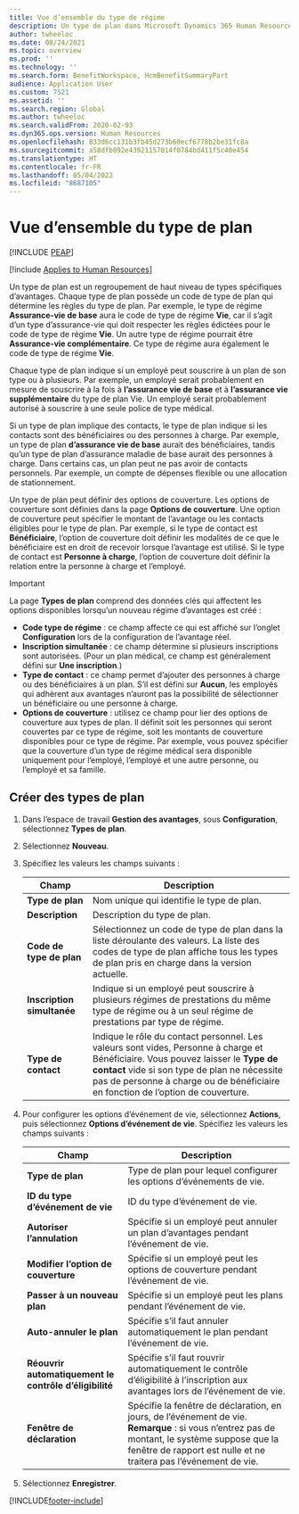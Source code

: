 ```yaml
---
title: Vue d’ensemble du type de régime
description: Un type de plan dans Microsoft Dynamics 365 Human Resources est un regroupement de haut niveau de types spécifiques d’avantages.
author: twheeloc
ms.date: 08/24/2021
ms.topic: overview
ms.prod: ''
ms.technology: ''
ms.search.form: BenefitWorkspace, HcmBenefitSummaryPart
audience: Application User
ms.custom: 7521
ms.assetid: ''
ms.search.region: Global
ms.author: twheeloc
ms.search.validFrom: 2020-02-03
ms.dyn365.ops.version: Human Resources
ms.openlocfilehash: 833d6cc131b3fb45d273b60ecf6778b2be31fc8a
ms.sourcegitcommit: a58dfb892e43921157014f0784bd411f5c40e454
ms.translationtype: HT
ms.contentlocale: fr-FR
ms.lasthandoff: 05/04/2022
ms.locfileid: "8687105"
---
```

# <a name="plan-type-overview"></a>Vue d’ensemble du type de plan


[!INCLUDE [PEAP](../includes/peap-2.md)]

[!include [Applies to Human Resources](../includes/applies-to-hr.md)]

Un type de plan est un regroupement de haut niveau de types spécifiques d’avantages. Chaque type de plan possède un code de type de plan qui détermine les règles du type de plan. Par exemple, le type de régime **Assurance-vie de base** aura le code de type de régime **Vie**, car il s’agit d’un type d’assurance-vie qui doit respecter les règles édictées pour le code de type de régime **Vie**. Un autre type de régime pourrait être **Assurance-vie complémentaire**. Ce type de régime aura également le code de type de régime **Vie**.

Chaque type de plan indique si un employé peut souscrire à un plan de son type ou à plusieurs. Par exemple, un employé serait probablement en mesure de souscrire à la fois à **l’assurance vie de base** et à **l’assurance vie supplémentaire** du type de plan Vie. Un employé serait probablement autorisé à souscrire à une seule police de type médical.

Si un type de plan implique des contacts, le type de plan indique si les contacts sont des bénéficiaires ou des personnes à charge. Par exemple, un type de plan **d’assurance vie de base** aurait des bénéficiaires, tandis qu’un type de plan d’assurance maladie de base aurait des personnes à charge. Dans certains cas, un plan peut ne pas avoir de contacts personnels. Par exemple, un compte de dépenses flexible ou une allocation de stationnement.


Un type de plan peut définir des options de couverture. Les options de couverture sont définies dans la page **Options de couverture**. Une option de couverture peut spécifier le montant de l’avantage ou les contacts éligibles pour le type de plan. Par exemple, si le type de contact est **Bénéficiaire**, l’option de couverture doit définir les modalités de ce que le bénéficiaire est en droit de recevoir lorsque l’avantage est utilisé. Si le type de contact est **Personne à charge**, l’option de couverture doit définir la relation entre la personne à charge et l’employé. 

> [!IMPORTANT]
> La page **Types de plan** comprend des données clés qui affectent les options disponibles lorsqu’un nouveau régime d’avantages est créé :
>
> - **Code type de régime** : ce champ affecte ce qui est affiché sur l’onglet **Configuration** lors de la configuration de l’avantage réel.  
> - **Inscription simultanée** : ce champ détermine si plusieurs inscriptions sont autorisées. (Pour un plan médical, ce champ est généralement défini sur **Une inscription**.)
> - **Type de contact** : ce champ permet d’ajouter des personnes à charge ou des bénéficiaires à un plan. S’il est défini sur **Aucun**, les employés qui adhèrent aux avantages n’auront pas la possibilité de sélectionner un bénéficiaire ou une personne à charge.
> - **Options de couverture** : utilisez ce champ pour lier des options de couverture aux types de plan. Il définit soit les personnes qui seront couvertes par ce type de régime, soit les montants de couverture disponibles pour ce type de régime. Par exemple, vous pouvez spécifier que la couverture d’un type de régime médical sera disponible uniquement pour l’employé, l’employé et une autre personne, ou l’employé et sa famille.

## <a name="create-plan-types"></a>Créer des types de plan

1. Dans l’espace de travail **Gestion des avantages**, sous **Configuration**, sélectionnez **Types de plan**.

2. Sélectionnez **Nouveau**.

3. Spécifiez les valeurs les champs suivants :

   | Champ | Description |
   | --- | --- |
   | **Type de plan** | Nom unique qui identifie le type de plan. |
   | **Description** | Description du type de plan. |
   | **Code de type de plan** | Sélectionnez un code de type de plan dans la liste déroulante des valeurs. La liste des codes de type de plan affiche tous les types de plan pris en charge dans la version actuelle. |
   | **Inscription simultanée** | Indique si un employé peut souscrire à plusieurs régimes de prestations du même type de régime ou à un seul régime de prestations par type de régime. |
   | **Type de contact** | Indique le rôle du contact personnel. Les valeurs sont vides, Personne à charge et Bénéficiaire. Vous pouvez laisser le **Type de contact** vide si son type de plan ne nécessite pas de personne à charge ou de bénéficiaire en fonction de l’option de couverture. |

4. Pour configurer les options d’événement de vie, sélectionnez **Actions**, puis sélectionnez **Options d’événement de vie**. Spécifiez les valeurs les champs suivants :

   | Champ | Description |
   | --- | --- |
   | **Type de plan** | Type de plan pour lequel configurer les options d’événements de vie. |
   | **ID du type d’événement de vie** | ID du type d’événement de vie. |
   | **Autoriser l’annulation** | Spécifie si un employé peut annuler un plan d’avantages pendant l’événement de vie. |
   | **Modifier l’option de couverture** | Spécifie si un employé peut les options de couverture pendant l’événement de vie. |
   | **Passer à un nouveau plan** | Spécifie si un employé peut les plans pendant l’événement de vie. |
   | **Auto-annuler le plan** | Spécifie s’il faut annuler automatiquement le plan pendant l’événement de vie. |
   | **Réouvrir automatiquement le contrôle d’éligibilité** | Spécifie s’il faut rouvrir automatiquement le contrôle d’éligibilité à l’inscription aux avantages lors de l’événement de vie. |
   | **Fenêtre de déclaration** | Spécifie la fenêtre de déclaration, en jours, de l’événement de vie. **Remarque** : si vous n’entrez pas de montant, le système suppose que la fenêtre de rapport est nulle et ne traitera pas l’événement de vie. |

5. Sélectionnez **Enregistrer**. 


[!INCLUDE[footer-include](../includes/footer-banner.md)]
